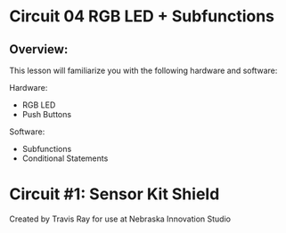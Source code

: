 # Circuit 04  RGB LED + Subfunctions

## Overview:
This lesson will familiarize you with the following hardware and software: 

Hardware:
- RGB LED
- Push Buttons


Software:
- Subfunctions 
- Conditional Statements

 

# Circuit #1: Sensor Kit Shield



Created by Travis Ray for use at Nebraska Innovation Studio
